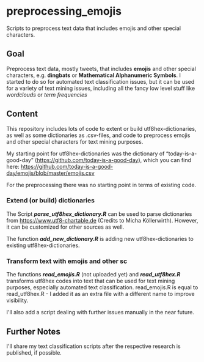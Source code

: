 # preprocessing_emojis
Scripts to preprocess text data that includes emojis and other special characters.

## Goal
Preprocess text data, mostly tweets, that includes **emojis** and other special characters, e.g. **dingbats** or **Mathematical Alphanumeric Symbols**. I started to do so for automated text classification issues, but it can be used for a variety of text mining issues, including all the fancy low level stuff like *wordclouds* or *term frequencies*

## Content
This repository includes lots of code to extent or build utf8hex-dictionaries, as well as some dictionaries as .csv-files, and code to preprocess emojis and other special characters for text mining purposes.

My starting point for utf8hex-dictionaries was the dictionary of “today-is-a-good-day” (https://github.com/today-is-a-good-day), which you can find here: https://github.com/today-is-a-good-day/emojis/blob/master/emojis.csv

For the preprocessing there was no starting point in terms of existing code.

### Extend (or build) dictionaries
The Script ***parse_utf8hex_dictionary.R*** can be used to parse dictionaries from https://www.utf8-chartable.de (Credits to Micha Köllerwirth). However, it can be customized for other sources as well.

The function ***add_new_dictionary.R*** is adding new utf8hex-dictionaries to existing utf8hex-dictionaries. 

### Transform text with emojis and other sc
The functions ***read_emojis.R*** (not uploaded yet) and ***read_utf8hex.R*** transforms utf8hex codes into text that can be used for text mining purposes, especially automated text classification. read_emojis.R is equal to read_utf8hex.R - I added it as an extra file with a different name to improve visibility.

I'll also add a script dealing with further issues manually in the near future.

## Further Notes
I'll share my text classification scripts after the respective research is published, if possible.
